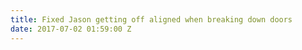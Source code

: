 ```yaml
---
title: Fixed Jason getting off aligned when breaking down doors
date: 2017-07-02 01:59:00 Z
---
```


